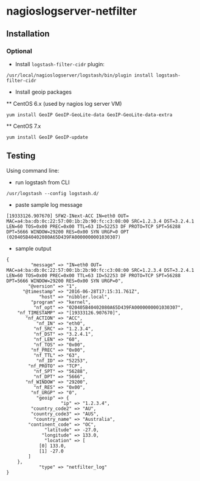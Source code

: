 # nagioslogserver-netfilter

## Installation

### Optional

* Install `logstash-filter-cidr` plugin:
```
/usr/local/nagioslogserver/logstash/bin/plugin install logstash-filter-cidr
```
* Install geoip packages

** CentOS 6.x (used by nagios log server VM)
```
yum install GeoIP GeoIP-GeoLite-data GeoIP-GeoLite-data-extra
```

** CentOS 7.x
```
yum install GeoIP GeoIP-update
```



## Testing


Using command line:

* run logstash from CLI
```
/usr/logstash --config logstash.d/
```

* paste sample log message
```
[19333126.907670] SFW2-INext-ACC IN=eth0 OUT= MAC=a4:ba:db:0c:22:57:00:1b:2b:90:fc:c3:08:00 SRC=1.2.3.4 DST=3.2.4.1 LEN=60 TOS=0x00 PREC=0x00 TTL=63 ID=52253 DF PROTO=TCP SPT=56288 DPT=5666 WINDOW=29200 RES=0x00 SYN URGP=0 OPT (020405B40402080A65D439FA0000000001030307)
```

* sample output
```
{
         "message" => "IN=eth0 OUT= MAC=a4:ba:db:0c:22:57:00:1b:2b:90:fc:c3:08:00 SRC=1.2.3.4 DST=3.2.4.1 LEN=60 TOS=0x00 PREC=0x00 TTL=63 ID=52253 DF PROTO=TCP SPT=56288 DPT=5666 WINDOW=29200 RES=0x00 SYN URGP=0",
        "@version" => "1",
      "@timestamp" => "2016-06-28T17:15:31.761Z",
            "host" => "nibbler.local",
         "program" => "kernel",
          "nf_opt" => "020405B40402080A65D439FA0000000001030307",
    "nf_TIMESTAMP" => "[19333126.907670]",
       "nf_ACTION" => "ACC",
           "nf_IN" => "eth0",
          "nf_SRC" => "1.2.3.4",
          "nf_DST" => "3.2.4.1",
          "nf_LEN" => "60",
          "nf_TOS" => "0x00",
         "nf_PREC" => "0x00",
          "nf_TTL" => "63",
           "nf_ID" => "52253",
        "nf_PROTO" => "TCP",
          "nf_SPT" => "56288",
          "nf_DPT" => "5666",
       "nf_WINDOW" => "29200",
          "nf_RES" => "0x00",
         "nf_URGP" => "0",
           "geoip" => {
                    "ip" => "1.2.3.4",
         "country_code2" => "AU",
         "country_code3" => "AUS",
          "country_name" => "Australia",
        "continent_code" => "OC",
              "latitude" => -27.0,
             "longitude" => 133.0,
              "location" => [
            [0] 133.0,
            [1] -27.0
        ]
    },
            "type" => "netfilter_log"
}
```
